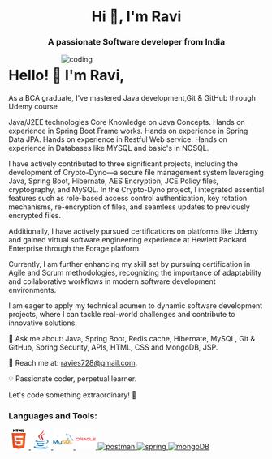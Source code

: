 <h1 align="center">Hi 👋, I'm Ravi</h1>
<h3 align="center">A passionate Software developer from India</h3>
<img align="right" alt="coding" width="400" src="https://camo.githubusercontent.com/c1dcb74cc1c1835b1d716f5051499a2814c683c806b15f04b0eba492863703e9/68747470733a2f2f63646e2e6472696262626c652e636f6d2f75736572732f3733303730332f73637265656e73686f74732f363538313234332f6176656e746f2e676966"/>

# Hello! 👋 I'm Ravi,

As a BCA graduate, I've mastered Java development,Git & GitHub through Udemy course

Java/J2EE technologies
Core Knowledge on Java Concepts.
Hands on experience in Spring Boot Frame works.
Hands on experience in Spring Data JPA.
Hands on experience in Restful Web service.
Hands on experience in Databases like MYSQL and basic's in NOSQL.


I have actively contributed to three significant projects, including the development of Crypto-Dyno—a secure file management system leveraging Java, Spring Boot, Hibernate, AES Encryption, JCE Policy files, cryptography, and MySQL. In the Crypto-Dyno project, I integrated essential features such as role-based access control authentication, key rotation mechanisms, re-encryption of files, and seamless updates to previously encrypted files. 

Additionally, I have actively pursued certifications on platforms like Udemy and gained virtual software engineering experience at Hewlett Packard Enterprise through the Forage platform. 

Currently, I am further enhancing my skill set by pursuing certification in Agile and Scrum methodologies, recognizing the importance of adaptability and collaborative workflows in modern software development environments.

I am eager to apply my technical acumen to dynamic software development projects, where I can tackle real-world challenges and contribute to innovative solutions.

💬 Ask me about: Java, Spring Boot, Redis cache, Hibernate, MySQL, Git & GitHub, Spring Security, APIs, HTML, CSS and MongoDB, JSP.

📧 Reach me at: ravies728@gmail.com.

💡 Passionate coder, perpetual learner.

Let's code something extraordinary! 🌟

<p align="left">
</p>

<h3 align="left">Languages and Tools:</h3>
<p align="left"> <a href="https://www.w3.org/html/" target="_blank" rel="noreferrer"> <img src="https://raw.githubusercontent.com/devicons/devicon/master/icons/html5/html5-original-wordmark.svg" alt="html5" width="40" height="40"/> </a> <a href="https://www.java.com" target="_blank" rel="noreferrer"> <img src="https://raw.githubusercontent.com/devicons/devicon/master/icons/java/java-original.svg" alt="java" width="40" height="40"/> </a> <a href="https://www.mysql.com/" target="_blank" rel="noreferrer"> <img src="https://raw.githubusercontent.com/devicons/devicon/master/icons/mysql/mysql-original-wordmark.svg" alt="mysql" width="40" height="40"/> </a> <a href="https://www.oracle.com/" target="_blank" rel="noreferrer"> <img src="https://raw.githubusercontent.com/devicons/devicon/master/icons/oracle/oracle-original.svg" alt="oracle" width="40" height="40"/> </a> <a href="https://postman.com" target="_blank" rel="noreferrer"> <img src="https://www.vectorlogo.zone/logos/getpostman/getpostman-icon.svg" alt="postman" width="40" height="40"/> </a> <a href="https://spring.io/" target="_blank" rel="noreferrer"> <img src="https://www.vectorlogo.zone/logos/springio/springio-icon.svg" alt="spring" width="40" height="40"/> </a> <a href="https://spring.io/" target="_blank" rel="noreferrer"> <img src="https://newrelic.com/sites/default/files/2021-10/mongo_logo.jpg" alt="mongoDB" width="40" height="40"/></a> </p>

